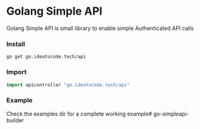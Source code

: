 # Golang Simple API

Golang Simple API is small library to enable simple Authenticated API calls

### Install
```
go get go.ideatocode.tech/api
```
### Import
```go
import apicontroller "go.ideatocode.tech/api"
```
### Example
Check the examples dir for a complete working example# go-simpleapi-builder
